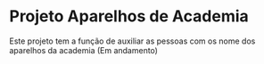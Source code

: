 # Projeto Aparelhos de Academia
 Este projeto tem a função de auxiliar as pessoas com os nome dos aparelhos da academia (Em andamento)
